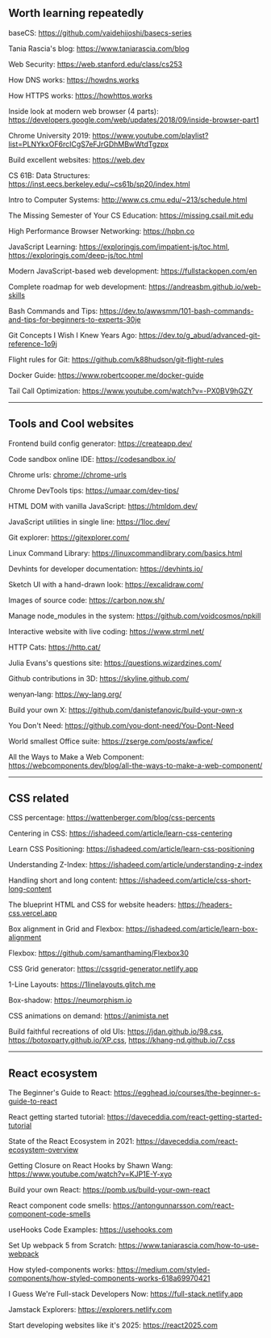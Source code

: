 ## Worth learning repeatedly

baseCS: https://github.com/vaidehijoshi/basecs-series

Tania Rascia's blog: https://www.taniarascia.com/blog

Web Security: https://web.stanford.edu/class/cs253

How DNS works: https://howdns.works

How HTTPS works: https://howhttps.works

Inside look at modern web browser (4 parts): https://developers.google.com/web/updates/2018/09/inside-browser-part1

Chrome University 2019: https://www.youtube.com/playlist?list=PLNYkxOF6rcICgS7eFJrGDhMBwWtdTgzpx

Build excellent websites: https://web.dev

CS 61B: Data Structures: https://inst.eecs.berkeley.edu/~cs61b/sp20/index.html

Intro to Computer Systems: http://www.cs.cmu.edu/~213/schedule.html

The Missing Semester of Your CS Education: https://missing.csail.mit.edu

High Performance Browser Networking: https://hpbn.co

JavaScript Learning: https://exploringjs.com/impatient-js/toc.html, https://exploringjs.com/deep-js/toc.html

Modern JavaScript-based web development: https://fullstackopen.com/en

Complete roadmap for web development: https://andreasbm.github.io/web-skills

Bash Commands and Tips: https://dev.to/awwsmm/101-bash-commands-and-tips-for-beginners-to-experts-30je

Git Concepts I Wish I Knew Years Ago: https://dev.to/g_abud/advanced-git-reference-1o9j

Flight rules for Git: https://github.com/k88hudson/git-flight-rules

Docker Guide: https://www.robertcooper.me/docker-guide

Tail Call Optimization: https://www.youtube.com/watch?v=-PX0BV9hGZY

---

## Tools and Cool websites

Frontend build config generator: https://createapp.dev/

Code sandbox online IDE: https://codesandbox.io/

Chrome urls: [chrome://chrome-urls](chrome://chrome-urls/)

Chrome DevTools tips: https://umaar.com/dev-tips/

HTML DOM with vanilla JavaScript: https://htmldom.dev/

JavaScript utilities in single line: https://1loc.dev/

Git explorer: https://gitexplorer.com/

Linux Command Library: https://linuxcommandlibrary.com/basics.html

Devhints for developer documentation: https://devhints.io/

Sketch UI with a hand-drawn look: https://excalidraw.com/

Images of source code: https://carbon.now.sh/

Manage node_modules in the system: https://github.com/voidcosmos/npkill

Interactive website with live coding: https://www.strml.net/

HTTP Cats: https://http.cat/

Julia Evans's questions site: https://questions.wizardzines.com/

Github contributions in 3D: https://skyline.github.com/

wenyan‑lang: https://wy-lang.org/

Build your own X: https://github.com/danistefanovic/build-your-own-x

You Don't Need: https://github.com/you-dont-need/You-Dont-Need

World smallest Office suite: https://zserge.com/posts/awfice/

All the Ways to Make a Web Component: https://webcomponents.dev/blog/all-the-ways-to-make-a-web-component/

---

## CSS related

CSS percentage: https://wattenberger.com/blog/css-percents

Centering in CSS: https://ishadeed.com/article/learn-css-centering

Learn CSS Positioning: https://ishadeed.com/article/learn-css-positioning

Understanding Z-Index: https://ishadeed.com/article/understanding-z-index

Handling short and long content: https://ishadeed.com/article/css-short-long-content

The blueprint HTML and CSS for website headers: https://headers-css.vercel.app

Box alignment in Grid and Flexbox: https://ishadeed.com/article/learn-box-alignment

Flexbox: https://github.com/samanthaming/Flexbox30

CSS Grid generator: https://cssgrid-generator.netlify.app

1-Line Layouts: https://1linelayouts.glitch.me

Box-shadow: https://neumorphism.io

CSS animations on demand: https://animista.net

Build faithful recreations of old UIs: https://jdan.github.io/98.css, https://botoxparty.github.io/XP.css, https://khang-nd.github.io/7.css

---

## React ecosystem

The Beginner's Guide to React: https://egghead.io/courses/the-beginner-s-guide-to-react

React getting started tutorial: https://daveceddia.com/react-getting-started-tutorial

State of the React Ecosystem in 2021: https://daveceddia.com/react-ecosystem-overview

Getting Closure on React Hooks by Shawn Wang: https://www.youtube.com/watch?v=KJP1E-Y-xyo

Build your own React: https://pomb.us/build-your-own-react

React component code smells: https://antongunnarsson.com/react-component-code-smells

useHooks Code Examples: https://usehooks.com

Set Up webpack 5 from Scratch: https://www.taniarascia.com/how-to-use-webpack

How styled-components works: https://medium.com/styled-components/how-styled-components-works-618a69970421

I Guess We're Full-stack Developers Now: https://full-stack.netlify.app

Jamstack Explorers: https://explorers.netlify.com

Start developing websites like it's 2025: https://react2025.com
